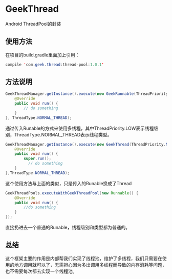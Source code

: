 # GeekThread
Android ThreadPool的封装
## 使用方法
在项目的build.gradle里面加上引用：
```java
compile 'com.geek.thread:thread-pool:1.0.1'
```
## 方法说明
```java
GeekThreadManager.getInstance().execute(new GeekRunnable(ThreadPriority.LOW) {
    @Override
    public void run() {
        // do something
    }
}, ThreadType.NORMAL_THREAD);
```
通过传入Runable的方式来使用多线程，其中ThreadPriority.LOW表示线程级别，ThreadType.NORMAL_THREAD表示线程类型。
```java
GeekThreadManager.getInstance().execute(new GeekThread(ThreadPriority.NORMAL) {
    @Override
    public void run() {
        super.run();
          // do something
    }
},ThreadType.NORMAL_THREAD);
```
这个使用方法与上面的类似，只是传入的Runable换成了Thread
```java
GeekThreadPools.executeWithGeekThreadPool(new Runnable() {
    @Override
    public void run() {
        //do something
    }
});
```
直接扔进去一个普通的Runable，线程级别和类型都为普通的。
## 总结
这个框架主要的作用是内部帮我们实现了线程池，维护了多线程，我们只需要在使用的地方调用就可以了，无需担心因为多出调用多线程而导致的内存消耗等问题，也不需要每次都去实现一个线程池。
